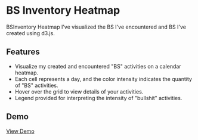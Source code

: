 # BS Inventory Heatmap

BSInventory Heatmap I've visualized the BS I've encountered and BS I've created using d3.js.

## Features

- Visualize my created and encountered "BS" activities on a calendar heatmap.
- Each cell represents a day, and the color intensity indicates the quantity of "BS" activities.
- Hover over the grid to view details of your activities.
- Legend provided for interpreting the intensity of "bullshit" activities.

## Demo

[View Demo](https://iwangy.github.io/BS-Inventory/)
